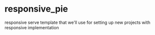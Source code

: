 responsive_pie
==============

responsive serve template that we'll use for setting up new projects with responsive implementation